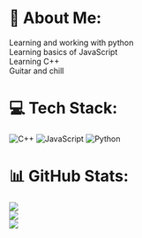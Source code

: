 # 💫 About Me:
Learning and working with python<br>Learning basics of JavaScript<br>Learning C++<br>Guitar and chill


# 💻 Tech Stack:
![C++](https://img.shields.io/badge/c++-%2300599C.svg?style=for-the-badge&logo=c%2B%2B&logoColor=white) ![JavaScript](https://img.shields.io/badge/javascript-%23323330.svg?style=for-the-badge&logo=javascript&logoColor=%23F7DF1E) ![Python](https://img.shields.io/badge/python-3670A0?style=for-the-badge&logo=python&logoColor=ffdd54)
# 📊 GitHub Stats:
![](https://github-readme-stats.vercel.app/api?username=alincibo&theme=dark&hide_border=false&include_all_commits=false&count_private=false)<br/>
![](https://nirzak-streak-stats.vercel.app/?user=alincibo&theme=dark&hide_border=false)<br/>
![](https://github-readme-stats.vercel.app/api/top-langs/?username=alincibo&theme=dark&hide_border=false&include_all_commits=false&count_private=false&layout=compact)

<!-- Proudly created with GPRM ( https://gprm.itsvg.in ) -->
